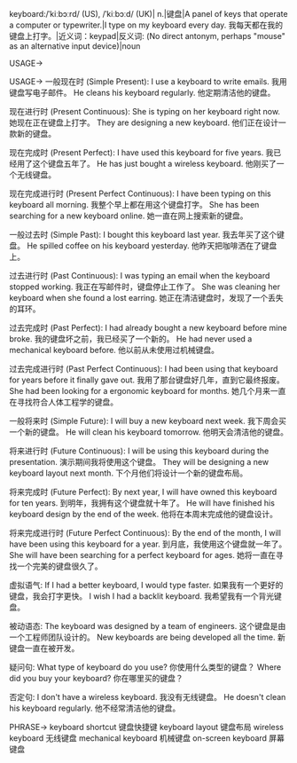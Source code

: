 keyboard:/ˈkiːbɔːrd/ (US), /ˈkiːbɔːd/ (UK)| n.|键盘|A panel of keys that operate a computer or typewriter.|I type on my keyboard every day. 我每天都在我的键盘上打字。|近义词：keypad|反义词: (No direct antonym, perhaps "mouse" as an alternative input device)|noun

USAGE->

USAGE->
一般现在时 (Simple Present):
I use a keyboard to write emails. 我用键盘写电子邮件。
He cleans his keyboard regularly. 他定期清洁他的键盘。

现在进行时 (Present Continuous):
She is typing on her keyboard right now. 她现在正在键盘上打字。
They are designing a new keyboard. 他们正在设计一款新的键盘。

现在完成时 (Present Perfect):
I have used this keyboard for five years. 我已经用了这个键盘五年了。
He has just bought a wireless keyboard. 他刚买了一个无线键盘。

现在完成进行时 (Present Perfect Continuous):
I have been typing on this keyboard all morning. 我整个早上都在用这个键盘打字。
She has been searching for a new keyboard online. 她一直在网上搜索新的键盘。

一般过去时 (Simple Past):
I bought this keyboard last year. 我去年买了这个键盘。
He spilled coffee on his keyboard yesterday. 他昨天把咖啡洒在了键盘上。

过去进行时 (Past Continuous):
I was typing an email when the keyboard stopped working. 我正在写邮件时，键盘停止工作了。
She was cleaning her keyboard when she found a lost earring. 她正在清洁键盘时，发现了一个丢失的耳环。

过去完成时 (Past Perfect):
I had already bought a new keyboard before mine broke. 我的键盘坏之前，我已经买了一个新的。
He had never used a mechanical keyboard before. 他以前从未使用过机械键盘。

过去完成进行时 (Past Perfect Continuous):
I had been using that keyboard for years before it finally gave out. 我用了那台键盘好几年，直到它最终报废。
She had been looking for a ergonomic keyboard for months. 她几个月来一直在寻找符合人体工程学的键盘。

一般将来时 (Simple Future):
I will buy a new keyboard next week. 我下周会买一个新的键盘。
He will clean his keyboard tomorrow. 他明天会清洁他的键盘。

将来进行时 (Future Continuous):
I will be using this keyboard during the presentation. 演示期间我将使用这个键盘。
They will be designing a new keyboard layout next month.  下个月他们将设计一个新的键盘布局。


将来完成时 (Future Perfect):
By next year, I will have owned this keyboard for ten years. 到明年，我拥有这个键盘就十年了。
He will have finished his keyboard design by the end of the week. 他将在本周末完成他的键盘设计。

将来完成进行时 (Future Perfect Continuous):
By the end of the month, I will have been using this keyboard for a year. 到月底，我使用这个键盘就一年了。
She will have been searching for a perfect keyboard for ages. 她将一直在寻找一个完美的键盘很久了。


虚拟语气:
If I had a better keyboard, I would type faster. 如果我有一个更好的键盘，我会打字更快。
I wish I had a backlit keyboard. 我希望我有一个背光键盘。

被动语态:
The keyboard was designed by a team of engineers. 这个键盘是由一个工程师团队设计的。
New keyboards are being developed all the time. 新键盘一直在被开发。

疑问句:
What type of keyboard do you use? 你使用什么类型的键盘？
Where did you buy your keyboard? 你在哪里买的键盘？

否定句:
I don't have a wireless keyboard. 我没有无线键盘。
He doesn't clean his keyboard regularly. 他不经常清洁他的键盘。


PHRASE->
keyboard shortcut  键盘快捷键
keyboard layout 键盘布局
wireless keyboard 无线键盘
mechanical keyboard 机械键盘
on-screen keyboard  屏幕键盘
